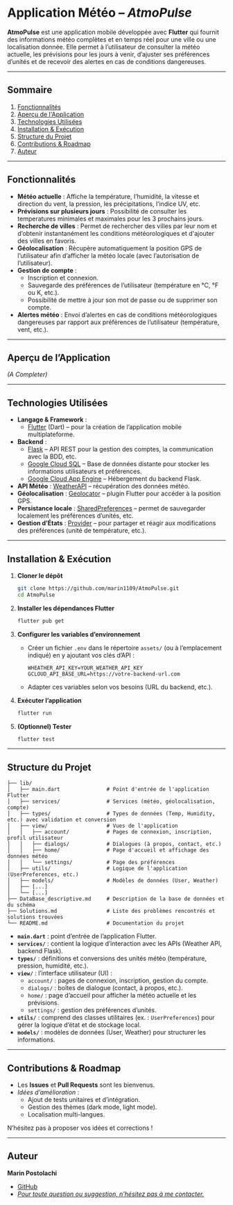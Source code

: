 # Application Météo – *AtmoPulse*

**AtmoPulse** est une application mobile développée avec **Flutter** qui fournit des informations météo complètes et en temps réel pour une ville ou une localisation donnée. Elle permet à l’utilisateur de consulter la météo actuelle, les prévisions pour les jours à venir, d’ajuster ses préférences d’unités et de recevoir des alertes en cas de conditions dangereuses.

---

## Sommaire

1. [Fonctionnalités](#fonctionnalités)  
2. [Aperçu de l'Application](#aperçu-de-lapplication)  
3. [Technologies Utilisées](#technologies-utilisées)  
4. [Installation & Exécution](#installation--exécution)  
5. [Structure du Projet](#structure-du-projet)  
6. [Contributions & Roadmap](#contributions--roadmap)  
7. [Auteur](#auteur)  

---

## Fonctionnalités

- **Météo actuelle** : Affiche la température, l’humidité, la vitesse et direction du vent, la pression, les précipitations, l’indice UV, etc.  
- **Prévisions sur plusieurs jours** : Possibilité de consulter les temperatures minimales et maximales pour les 3 prochains jours.
- **Recherche de villes** : Permet de rechercher des villes par leur nom et d’obtenir instantanément les conditions météorologiques et d'ajouter des villes en favoris.
- **Géolocalisation** : Récupère automatiquement la position GPS de l’utilisateur afin d’afficher la météo locale (avec l’autorisation de l’utilisateur).  
- **Gestion de compte** :  
  - Inscription et connexion.
  - Sauvegarde des préférences de l’utilisateur (température en °C, °F ou K, etc.).
  - Possibilité de mettre à jour son mot de passe ou de supprimer son compte.
- **Alertes météo** : Envoi d’alertes en cas de conditions météorologiques dangereuses par rapport aux préférences de l’utilisateur (température, vent, etc.).

---

## Aperçu de l’Application

*(A Completer)*

---

## Technologies Utilisées

- **Langage & Framework** :  
  - [Flutter](https://flutter.dev/) (Dart) – pour la création de l’application mobile multiplateforme.
- **Backend** :
  - [Flask](https://flask.palletsprojects.com/) – API REST pour la gestion des comptes, la communication avec la BDD, etc.
  - [Google Cloud SQL](https://cloud.google.com/sql/) – Base de données distante pour stocker les informations utilisateurs et préférences.
  - [Google Cloud App Engine](https://cloud.google.com/appengine/) – Hébergement du backend Flask.
- **API Météo** : [WeatherAPI](https://www.weatherapi.com/) – récupération des données météo.  
- **Géolocalisation** : [Geolocator](https://pub.dev/packages/geolocator) – plugin Flutter pour accéder à la position GPS.
- **Persistance locale** : [SharedPreferences](https://pub.dev/packages/shared_preferences) – permet de sauvegarder localement les préférences d’unités, etc. 
- **Gestion d’États** : [Provider](https://pub.dev/packages/provider) – pour partager et réagir aux modifications des préférences (unité de température, etc.).

---

## Installation & Exécution

1. **Cloner le dépôt**  
   ```bash
   git clone https://github.com/marin1109/AtmoPulse.git
   cd AtmoPulse
   ```

2. **Installer les dépendances Flutter**  
   ```bash
   flutter pub get
   ```

3. **Configurer les variables d’environnement**  
   - Créer un fichier `.env` dans le répertoire `assets/` (ou à l’emplacement indiqué) en y ajoutant vos clés d’API :
     ```
     WHEATHER_API_KEY=YOUR_WEATHER_API_KEY
     GCLOUD_API_BASE_URL=https://votre-backend-url.com
     ```
   - Adapter ces variables selon vos besoins (URL du backend, etc.).

4. **Exécuter l’application**  
     ```bash
     flutter run
     ```  

5. **(Optionnel) Tester**  
     ```bash
     flutter test
     ```

---

## Structure du Projet

```
├── lib/
│   ├── main.dart               # Point d'entrée de l'application Flutter
│   ├── services/               # Services (météo, géolocalisation, compte)
│   ├── types/                  # Types de données (Temp, Humidity, etc.) avec validation et conversion
│   ├── view/                   # Vues de l'application
│   │   ├── account/            # Pages de connexion, inscription, profil utilisateur
│   │   ├── dialogs/            # Dialogues (à propos, contact, etc.)
│   │   ├── home/               # Page d'accueil et affichage des données météo
│   │   └── settings/           # Page des préférences
│   ├── utils/                  # Logique de l'application (UserPreferences, etc.)
│   ├── models/                 # Modèles de données (User, Weather)
│   ├── [...]
│   └── [...]
├── DataBase_descriptive.md     # Description de la base de données et du schéma
├── Solutions.md                # Liste des problèmes rencontrés et solutions trouvées
└── README.md                   # Documentation du projet
```

- **`main.dart`** : point d’entrée de l’application Flutter.  
- **`services/`** : contient la logique d’interaction avec les APIs (Weather API, backend Flask).  
- **`types/`** : définitions et conversions des unités météo (température, pression, humidité, etc.).  
- **`view/`** : l’interface utilisateur (UI) :  
  - `account/` : pages de connexion, inscription, gestion du compte.  
  - `dialogs/` : boîtes de dialogue (contact, à propos, etc.).  
  - `home/` : page d’accueil pour afficher la météo actuelle et les prévisions.  
  - `settings/` : gestion des préférences d’unités.  
- **`utils/`** : comprend des classes utilitaires (ex. : `UserPreferences`) pour gérer la logique d’état et de stockage local.  
- **`models/`** : modèles de données (User, Weather) pour structurer les informations.

---

## Contributions & Roadmap

- Les **Issues** et **Pull Requests** sont les bienvenus.  
- *Idées d’amélioration* :  
  - Ajout de tests unitaires et d’intégration.  
  - Gestion des thèmes (dark mode, light mode).  
  - Localisation multi-langues.

N’hésitez pas à proposer vos idées et corrections !

---

## Auteur

**Marin Postolachi**  
- [GitHub](https://github.com/marin1109)  
- [*Pour toute question ou suggestion, n’hésitez pas à me contacter.*](marin.postolachi@etu.u-paris.fr)
